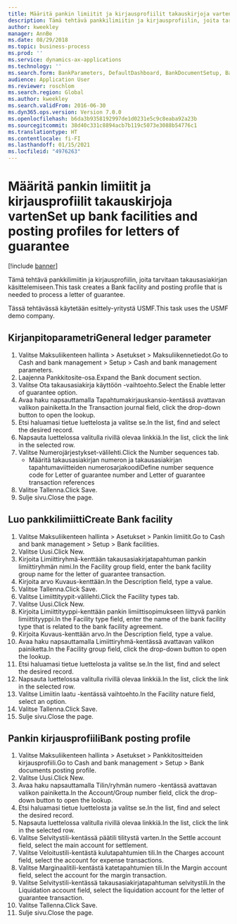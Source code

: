 ```yaml
---
title: Määritä pankin limiitit ja kirjausprofiilit takauskirjoja varten
description: Tämä tehtävä pankkilimiitin ja kirjausprofiilin, joita tarvitaan takausasiakirjan käsittelemiseen.
author: kweekley
manager: AnnBe
ms.date: 08/29/2018
ms.topic: business-process
ms.prod: ''
ms.service: dynamics-ax-applications
ms.technology: ''
ms.search.form: BankParameters, DefaultDashboard, BankDocumentSetup, BankDocumentPosting
audience: Application User
ms.reviewer: roschlom
ms.search.region: Global
ms.author: kweekley
ms.search.validFrom: 2016-06-30
ms.dyn365.ops.version: Version 7.0.0
ms.openlocfilehash: b6da3b9358192997de1d0231e5c9c8eaba92a23b
ms.sourcegitcommit: 38d40c331c8894acb7b119c5073e3088b54776c1
ms.translationtype: HT
ms.contentlocale: fi-FI
ms.lasthandoff: 01/15/2021
ms.locfileid: "4976263"
---
```

# <a name="set-up-bank-facilities-and-posting-profiles-for-letters-of-guarantee"></a><span data-ttu-id="2d0d6-103">Määritä pankin limiitit ja kirjausprofiilit takauskirjoja varten</span><span class="sxs-lookup"><span data-stu-id="2d0d6-103">Set up bank facilities and posting profiles for letters of guarantee</span></span>

[!include [banner](../../includes/banner.md)]

<span data-ttu-id="2d0d6-104">Tämä tehtävä pankkilimiitin ja kirjausprofiilin, joita tarvitaan takausasiakirjan käsittelemiseen.</span><span class="sxs-lookup"><span data-stu-id="2d0d6-104">This task creates a Bank facility and posting profile that is needed to process a letter of guarantee.</span></span>



<span data-ttu-id="2d0d6-105">Tässä tehtävässä käytetään esittely-yritystä USMF.</span><span class="sxs-lookup"><span data-stu-id="2d0d6-105">This task uses the USMF demo company.</span></span> 




## <a name="general-ledger-parameter"></a><span data-ttu-id="2d0d6-106">Kirjanpitoparametri</span><span class="sxs-lookup"><span data-stu-id="2d0d6-106">General ledger parameter</span></span>
1. <span data-ttu-id="2d0d6-107">Valitse Maksuliikenteen hallinta > Asetukset > Maksuliikennetiedot.</span><span class="sxs-lookup"><span data-stu-id="2d0d6-107">Go to Cash and bank management > Setup > Cash and bank management parameters.</span></span>
2. <span data-ttu-id="2d0d6-108">Laajenna Pankkitosite-osa.</span><span class="sxs-lookup"><span data-stu-id="2d0d6-108">Expand the Bank document section.</span></span>
3. <span data-ttu-id="2d0d6-109">Valitse Ota takausasiakirja käyttöön -vaihtoehto.</span><span class="sxs-lookup"><span data-stu-id="2d0d6-109">Select the Enable letter of guarantee option.</span></span>
4. <span data-ttu-id="2d0d6-110">Avaa haku napsauttamalla Tapahtumakirjauskansio-kentässä avattavan valikon painiketta.</span><span class="sxs-lookup"><span data-stu-id="2d0d6-110">In the Transaction journal field, click the drop-down button to open the lookup.</span></span>
5. <span data-ttu-id="2d0d6-111">Etsi haluamasi tietue luettelosta ja valitse se.</span><span class="sxs-lookup"><span data-stu-id="2d0d6-111">In the list, find and select the desired record.</span></span>
6. <span data-ttu-id="2d0d6-112">Napsauta luettelossa valitulla rivillä olevaa linkkiä.</span><span class="sxs-lookup"><span data-stu-id="2d0d6-112">In the list, click the link in the selected row.</span></span>
7. <span data-ttu-id="2d0d6-113">Valitse Numerojärjestykset-välilehti.</span><span class="sxs-lookup"><span data-stu-id="2d0d6-113">Click the Number sequences tab.</span></span>
    * <span data-ttu-id="2d0d6-114">Määritä takausasiakirjan numeron ja takausasiakirjan tapahtumaviitteiden numerosarjakoodi</span><span class="sxs-lookup"><span data-stu-id="2d0d6-114">Define number sequence code for Letter of guarantee number and Letter of guarantee transaction references</span></span>  
8. <span data-ttu-id="2d0d6-115">Valitse Tallenna.</span><span class="sxs-lookup"><span data-stu-id="2d0d6-115">Click Save.</span></span>
9. <span data-ttu-id="2d0d6-116">Sulje sivu.</span><span class="sxs-lookup"><span data-stu-id="2d0d6-116">Close the page.</span></span>

## <a name="create-bank-facility"></a><span data-ttu-id="2d0d6-117">Luo pankkilimiitti</span><span class="sxs-lookup"><span data-stu-id="2d0d6-117">Create Bank facility</span></span>
1. <span data-ttu-id="2d0d6-118">Valitse Maksuliikenteen hallinta > Asetukset > Pankin limiitit.</span><span class="sxs-lookup"><span data-stu-id="2d0d6-118">Go to Cash and bank management > Setup > Bank facilities.</span></span>
2. <span data-ttu-id="2d0d6-119">Valitse Uusi.</span><span class="sxs-lookup"><span data-stu-id="2d0d6-119">Click New.</span></span>
3. <span data-ttu-id="2d0d6-120">Kirjoita Limiittiryhmä-kenttään takausasiakirjatapahtuman pankin limiittiryhmän nimi.</span><span class="sxs-lookup"><span data-stu-id="2d0d6-120">In the Facility group field, enter the bank facility group name for the letter of guarantee transaction.</span></span>
4. <span data-ttu-id="2d0d6-121">Kirjoita arvo Kuvaus-kenttään.</span><span class="sxs-lookup"><span data-stu-id="2d0d6-121">In the Description field, type a value.</span></span>
5. <span data-ttu-id="2d0d6-122">Valitse Tallenna.</span><span class="sxs-lookup"><span data-stu-id="2d0d6-122">Click Save.</span></span>
6. <span data-ttu-id="2d0d6-123">Valitse Limiittityypit-välilehti.</span><span class="sxs-lookup"><span data-stu-id="2d0d6-123">Click the Facility types tab.</span></span>
7. <span data-ttu-id="2d0d6-124">Valitse Uusi.</span><span class="sxs-lookup"><span data-stu-id="2d0d6-124">Click New.</span></span>
8. <span data-ttu-id="2d0d6-125">Kirjoita Limiittityyppi-kenttään pankin limiittisopimukseen liittyvä pankin limiittityyppi.</span><span class="sxs-lookup"><span data-stu-id="2d0d6-125">In the Facility type field, enter the name of the bank facility type that is related to the bank facility agreement.</span></span>
9. <span data-ttu-id="2d0d6-126">Kirjoita Kuvaus-kenttään arvo.</span><span class="sxs-lookup"><span data-stu-id="2d0d6-126">In the Description field, type a value.</span></span>
10. <span data-ttu-id="2d0d6-127">Avaa haku napsauttamalla Limiittiryhmä-kentässä avattavan valikon painiketta.</span><span class="sxs-lookup"><span data-stu-id="2d0d6-127">In the Facility group field, click the drop-down button to open the lookup.</span></span>
11. <span data-ttu-id="2d0d6-128">Etsi haluamasi tietue luettelosta ja valitse se.</span><span class="sxs-lookup"><span data-stu-id="2d0d6-128">In the list, find and select the desired record.</span></span>
12. <span data-ttu-id="2d0d6-129">Napsauta luettelossa valitulla rivillä olevaa linkkiä.</span><span class="sxs-lookup"><span data-stu-id="2d0d6-129">In the list, click the link in the selected row.</span></span>
13. <span data-ttu-id="2d0d6-130">Valitse Limiitin laatu -kentässä vaihtoehto.</span><span class="sxs-lookup"><span data-stu-id="2d0d6-130">In the Facility nature field, select an option.</span></span>
14. <span data-ttu-id="2d0d6-131">Valitse Tallenna.</span><span class="sxs-lookup"><span data-stu-id="2d0d6-131">Click Save.</span></span>
15. <span data-ttu-id="2d0d6-132">Sulje sivu.</span><span class="sxs-lookup"><span data-stu-id="2d0d6-132">Close the page.</span></span>

## <a name="bank-posting-profile"></a><span data-ttu-id="2d0d6-133">Pankin kirjausprofiili</span><span class="sxs-lookup"><span data-stu-id="2d0d6-133">Bank posting profile</span></span>
1. <span data-ttu-id="2d0d6-134">Valitse Maksuliikenteen hallinta > Asetukset > Pankkitositteiden kirjausprofiili.</span><span class="sxs-lookup"><span data-stu-id="2d0d6-134">Go to Cash and bank management > Setup > Bank documents posting profile.</span></span>
2. <span data-ttu-id="2d0d6-135">Valitse Uusi.</span><span class="sxs-lookup"><span data-stu-id="2d0d6-135">Click New.</span></span>
3. <span data-ttu-id="2d0d6-136">Avaa haku napsauttamalla Tilin/ryhmän numero -kentässä avattavan valikon painiketta.</span><span class="sxs-lookup"><span data-stu-id="2d0d6-136">In the Account/Group number field, click the drop-down button to open the lookup.</span></span>
4. <span data-ttu-id="2d0d6-137">Etsi haluamasi tietue luettelosta ja valitse se.</span><span class="sxs-lookup"><span data-stu-id="2d0d6-137">In the list, find and select the desired record.</span></span>
5. <span data-ttu-id="2d0d6-138">Napsauta luettelossa valitulla rivillä olevaa linkkiä.</span><span class="sxs-lookup"><span data-stu-id="2d0d6-138">In the list, click the link in the selected row.</span></span>
6. <span data-ttu-id="2d0d6-139">Valitse Selvitystili-kentässä päätili tilitystä varten.</span><span class="sxs-lookup"><span data-stu-id="2d0d6-139">In the Settle account field, select the main account for settlement.</span></span>
7. <span data-ttu-id="2d0d6-140">Valitse Veloitustili-kentästä kulutapahtumien tili.</span><span class="sxs-lookup"><span data-stu-id="2d0d6-140">In the Charges account field, select the account for expense transactions.</span></span>
8. <span data-ttu-id="2d0d6-141">Valitse Marginaalitili-kentästä katetapahtumien tili.</span><span class="sxs-lookup"><span data-stu-id="2d0d6-141">In the Margin account field, select the account for the margin transaction.</span></span>
9. <span data-ttu-id="2d0d6-142">Valitse Selvitystili-kentässä takausasiakirjatapahtuman selvitystili.</span><span class="sxs-lookup"><span data-stu-id="2d0d6-142">In the Liquidation account field, select the liquidation account for the letter of guarantee transaction.</span></span> 
10. <span data-ttu-id="2d0d6-143">Valitse Tallenna.</span><span class="sxs-lookup"><span data-stu-id="2d0d6-143">Click Save.</span></span>
11. <span data-ttu-id="2d0d6-144">Sulje sivu.</span><span class="sxs-lookup"><span data-stu-id="2d0d6-144">Close the page.</span></span>


